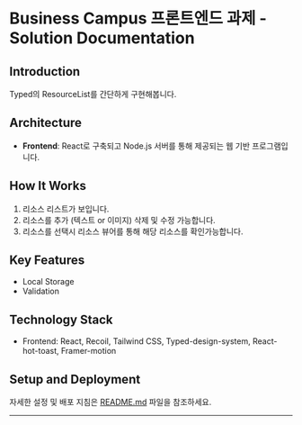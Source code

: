 # Business Campus 프론트엔드 과제 - Solution Documentation


## Introduction

Typed의 ResourceList를 간단하게 구현해봅니다.

## Architecture

- **Frontend**: React로 구축되고 Node.js 서버를 통해 제공되는 웹 기반 프로그램입니다.


## How It Works

1. 리소스 리스트가 보입니다.
2. 리소스를 추가 (텍스트 or 이미지) 삭제 및 수정 가능합니다.
3. 리소스를 선택시 리소스 뷰어를 통해 해당 리소스를 확인가능합니다.

## Key Features

- Local Storage
- Validation

## Technology Stack

- Frontend: React, Recoil, Tailwind CSS, Typed-design-system, React-hot-toast, Framer-motion


## Setup and Deployment

자세한 설정 및 배포 지침은 [README.md](README.md) 파일을 참조하세요.




---
